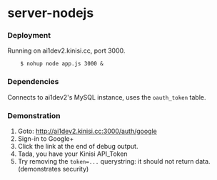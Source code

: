 server-nodejs
=============

### Deployment

Running on ai1dev2.kinisi.cc, port 3000.

```
    $ nohup node app.js 3000 &
```

### Dependencies

Connects to ai1dev2's MySQL instance, uses the `oauth_token` table.


### Demonstration

1. Goto: http://ai1dev2.kinisi.cc:3000/auth/google
2. Sign-in to Google+
3. Click the link at the end of debug output.
  1. Tada, you have your Kinisi API_Token
  2. Try removing the `token=...` querystring: it should not return data. (demonstrates security)
